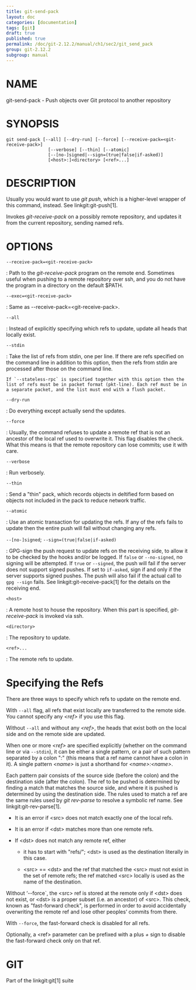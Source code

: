 ```yaml
---
title: git-send-pack
layout: doc
categories: [documentation]
tags: [git]
draft: true
published: true
permalink: /doc/git-2.12.2/manual/ch1/sec2/git_send_pack
group: git-2.12.2
subgroup: manual
---
```


NAME
====

git-send-pack - Push objects over Git protocol to another repository

SYNOPSIS
========

    git send-pack [--all] [--dry-run] [--force] [--receive-pack=<git-receive-pack>]
                    [--verbose] [--thin] [--atomic]
                    [--[no-]signed|--sign=(true|false|if-asked)]
                    [<host>:]<directory> [<ref>...]

DESCRIPTION
===========

Usually you would want to use *git push*, which is a higher-level wrapper of this command, instead. See linkgit:git-push\[1\].

Invokes *git-receive-pack* on a possibly remote repository, and updates it from the current repository, sending named refs.

OPTIONS
=======

`--receive-pack=<git-receive-pack>`

:   Path to the *git-receive-pack* program on the remote end. Sometimes useful when pushing to a remote repository over ssh, and you do not have the program in a directory on the default $PATH.

`--exec=<git-receive-pack>`

:   Same as --receive-pack=&lt;git-receive-pack&gt;.

`--all`

:   Instead of explicitly specifying which refs to update, update all heads that locally exist.

`--stdin`

:   Take the list of refs from stdin, one per line. If there are refs specified on the command line in addition to this option, then the refs from stdin are processed after those on the command line.

    If `--stateless-rpc` is specified together with this option then the list of refs must be in packet format (pkt-line). Each ref must be in a separate packet, and the list must end with a flush packet.

`--dry-run`

:   Do everything except actually send the updates.

`--force`

:   Usually, the command refuses to update a remote ref that is not an ancestor of the local ref used to overwrite it. This flag disables the check. What this means is that the remote repository can lose commits; use it with care.

`--verbose`

:   Run verbosely.

`--thin`

:   Send a "thin" pack, which records objects in deltified form based on objects not included in the pack to reduce network traffic.

`--atomic`

:   Use an atomic transaction for updating the refs. If any of the refs fails to update then the entire push will fail without changing any refs.

`--[no-]signed`; `--sign=(true|false|if-asked)`

:   GPG-sign the push request to update refs on the receiving side, to allow it to be checked by the hooks and/or be logged. If `false` or `--no-signed`, no signing will be attempted. If `true` or `--signed`, the push will fail if the server does not support signed pushes. If set to `if-asked`, sign if and only if the server supports signed pushes. The push will also fail if the actual call to `gpg --sign` fails. See linkgit:git-receive-pack\[1\] for the details on the receiving end.

`<host>`

:   A remote host to house the repository. When this part is specified, *git-receive-pack* is invoked via ssh.

`<directory>`

:   The repository to update.

`<ref>...`

:   The remote refs to update.

Specifying the Refs
===================

There are three ways to specify which refs to update on the remote end.

With `--all` flag, all refs that exist locally are transferred to the remote side. You cannot specify any *&lt;ref&gt;* if you use this flag.

Without `--all` and without any *&lt;ref&gt;*, the heads that exist both on the local side and on the remote side are updated.

When one or more *&lt;ref&gt;* are specified explicitly (whether on the command line or via `--stdin`), it can be either a single pattern, or a pair of such pattern separated by a colon ":" (this means that a ref name cannot have a colon in it). A single pattern *&lt;name&gt;* is just a shorthand for *&lt;name&gt;:&lt;name&gt;*.

Each pattern pair consists of the source side (before the colon) and the destination side (after the colon). The ref to be pushed is determined by finding a match that matches the source side, and where it is pushed is determined by using the destination side. The rules used to match a ref are the same rules used by *git rev-parse* to resolve a symbolic ref name. See linkgit:git-rev-parse\[1\].

-   It is an error if &lt;src&gt; does not match exactly one of the local refs.

-   It is an error if &lt;dst&gt; matches more than one remote refs.

-   If &lt;dst&gt; does not match any remote ref, either

    -   it has to start with "refs/"; &lt;dst&gt; is used as the destination literally in this case.

    -   &lt;src&gt; == &lt;dst&gt; and the ref that matched the &lt;src&gt; must not exist in the set of remote refs; the ref matched &lt;src&gt; locally is used as the name of the destination.

Without ‘--force\`, the &lt;src&gt; ref is stored at the remote only if &lt;dst&gt; does not exist, or &lt;dst&gt; is a proper subset (i.e. an ancestor) of &lt;src&gt;. This check, known as "fast-forward check", is performed in order to avoid accidentally overwriting the remote ref and lose other peoples’ commits from there.

With `--force`, the fast-forward check is disabled for all refs.

Optionally, a &lt;ref&gt; parameter can be prefixed with a plus *+* sign to disable the fast-forward check only on that ref.

GIT
===

Part of the linkgit:git\[1\] suite
